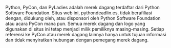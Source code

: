 <p>Python, PyCon, dan PyLadies adalah merek dagang terdaftar dari Python Software Foundation. Situs web ini, pythondeadlin.es, tidak berafiliasi dengan, didukung oleh, atau disponsori oleh Python Software Foundation atau acara PyCon mana pun. Semua merek dagang dan logo yang digunakan di situs ini tetap menjadi milik pemiliknya masing-masing. Setiap referensi ke PyCon atau merek dagang lainnya hanya untuk tujuan informasi dan tidak menyiratkan hubungan dengan pemegang merek dagang.</p>
